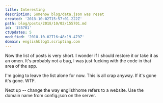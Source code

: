 ```yaml
---
title: Interesting
description: Somehow blog/data.json was reset
created: '2018-10-02T15:57:01.222Z'
path: blog/posts/2018/10/02/155701.md
id: '155701'
ctUpdates: 5
modified: '2018-10-02T16:48:19.479Z'
domain: englishblog1.scripting.com
---
```

Now the list of posts is very short. I wonder if I should restore it or take it as an omen. It's probably not a bug, I was just fucking with the code in that area of the app.

I'm going to leave the list alone for now. This is all crap anyway. If it's gone it's gone. WTF.

Next up -- change the way englishhome refers to a website. Use the domain name from config.json on the server.